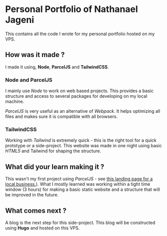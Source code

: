 # Personal Portfolio of Nathanael Jageni

This contains all the code I wrote for my personal portfolio hosted on my VPS.

## How was it made ?

I made it using, **Node**, **ParcelJS** and **TailwindCSS**.

### Node and ParcelJS

I mainly use *Node* to work on web based projects. This provides a basic structure and access to several packages for developing on my local machine.

*ParcelJS* is very useful as an alternative of *Webpack*. It helps optimizing all files and makes sure it is compatible with all browsers.

### TailwindCSS

Working with *Tailwind* is extremely quick - this is the right tool for a quick prototype or a side-project. This website was made in one night using basic *HTML5* and Tailwind for shaping the structure.

## What did your learn making it ?

This wasn't my first project using *ParcelJS*  - see [this landing page for a local business.](https://docks-52b.fr)). What I mostly learned was working within a tight time window (3 hours) for making a basic static website and a structure that will be improved in the future.

## What comes next ?

A blog is the next step for this side-project. This blog will be constructed using **Hugo** and hosted on this VPS.